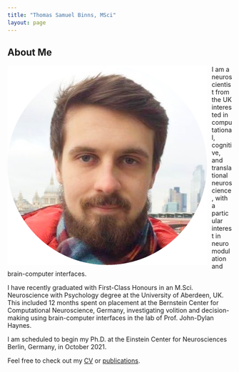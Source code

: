 ```yaml
---
title: "Thomas Samuel Binns, MSci"
layout: page
---
```


## About Me

<img src="Website_Profile_Pic.png"
     alt="Profile Picture"
     style="float: left; margin-right: 10px;" />

I am a neuroscientist from the UK interested in computational, cognitive, and translational neuroscience, with a particular interest in neuromodulation and brain-computer interfaces.

I have recently graduated with First-Class Honours in an M.Sci. Neuroscience with Psychology degree at the University of Aberdeen, UK. This included 12 months spent on placement at the Bernstein Center for Computational Neuroscience, Germany, investigating volition and decision-making using brain-computer interfaces in the lab of Prof. John-Dylan Haynes.

I am scheduled to begin my Ph.D. at the Einstein Center for Neurosciences Berlin, Germany, in October 2021.

Feel free to check out my [CV](/CV/) or [publications](/publications/).
